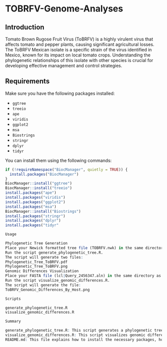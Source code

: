 # TOBRFV-Genome-Analyses

## Introduction

Tomato Brown Rugose Fruit Virus (ToBRFV) is a highly virulent virus that affects tomato and pepper plants, causing significant agricultural losses. The ToBRFV Mexican isolate is a specific strain of the virus identified in Mexico, known for its impact on local tomato crops. Understanding the phylogenetic relationships of this isolate with other species is crucial for developing effective management and control strategies.

## Requirements

Make sure you have the following packages installed:

- `ggtree`
- `treeio`
- `ape`
- `viridis`
- `ggplot2`
- `msa`
- `Biostrings`
- `stringr`
- `dplyr`
- `tidyr`

You can install them using the following commands:

```r
if (!requireNamespace("BiocManager", quietly = TRUE)) {
  install.packages("BiocManager")
}
BiocManager::install("ggtree")
BiocManager::install("treeio")
install.packages("ape")
install.packages("viridis")
install.packages("ggplot2")
install.packages("msa")
BiocManager::install("Biostrings")
install.packages("stringr")
install.packages("dplyr")
install.packages("tidyr"

Usage

Phylogenetic Tree Generation
Place your Newick formatted tree file (TOBRFV.nwk) in the same directory as the script.
Run the script generate_phylogenetic_tree.R.
The script will generate two files:
Phylogenetic_Tree_ToBRFV.pdf
Phylogenetic_Tree_ToBRFV.png
Genomic Differences Visualization
Place your FASTA file (lcl|Query_2456347.aln) in the same directory as the script.
Run the script visualize_genomic_differences.R.
The script will generate the file:
ToBRFV_Genomic_Differences_By_Host.png

Scripts

generate_phylogenetic_tree.R
visualize_genomic_differences.R

Summary

generate_phylogenetic_tree.R: This script generates a phylogenetic tree with highlighted species and saves the visualization as PDF and PNG files.
visualize_genomic_differences.R: This script visualizes genomic differences of ToBRFV grouped by host and saves the visualization as a PNG file.
README.md: This file explains how to install the necessary packages, how to use the scripts, and provides the script code for reference.

